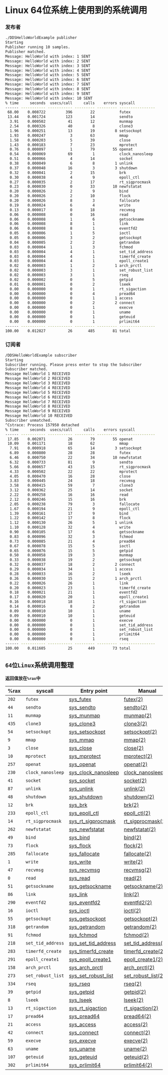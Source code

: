 # Linux 64位系统上使用到的系统调用

### 发布者
```bash
./DDSHelloWorldExample publisher
Starting 
Publisher running 10 samples.
Publisher matched.
Message: HelloWorld with index: 1 SENT
Message: HelloWorld with index: 2 SENT
Message: HelloWorld with index: 3 SENT
Message: HelloWorld with index: 4 SENT
Message: HelloWorld with index: 5 SENT
Message: HelloWorld with index: 6 SENT
Message: HelloWorld with index: 7 SENT
Message: HelloWorld with index: 8 SENT
Message: HelloWorld with index: 9 SENT
Message: HelloWorld with index: 10 SENT
% time     seconds  usecs/call     calls    errors syscall
------ ----------- ----------- --------- --------- ----------------
 68.00    0.008722         396        22           futex
 13.44    0.001724         123        14           sendto
  3.91    0.000502          41        12           munmap
  2.54    0.000326          40         8           clone3
  1.96    0.000251          13        19         8 setsockopt
  1.93    0.000247           3        63           mmap
  1.58    0.000203           5        39           close
  1.43    0.000183           7        23           mprotect
  0.76    0.000097           1        79        55 openat
  0.54    0.000069          69         1           clock_nanosleep
  0.51    0.000066           4        14           socket
  0.38    0.000049           6         8         1 unlink
  0.37    0.000048          16         3         3 shutdown
  0.32    0.000041           2        15           brk
  0.30    0.000038           4         9           epoll_ctl
  0.27    0.000035           2        17           rt_sigprocmask
  0.23    0.000030           0        33        10 newfstatat
  0.20    0.000026           2         9           bind
  0.20    0.000026           2        10           flock
  0.20    0.000026           8         3           fallocate
  0.19    0.000024           6         4           write
  0.13    0.000017           0        18           recvmsg
  0.06    0.000008           0        16           read
  0.06    0.000008           1         6           getsockname
  0.06    0.000008           8         1           link
  0.06    0.000008           8         1           eventfd2
  0.05    0.000006           1         5           ioctl
  0.05    0.000006           3         2           getsockopt
  0.04    0.000005           2         2           getrandom
  0.03    0.000004           1         3           fchmod
  0.03    0.000004           4         1           set_tid_address
  0.03    0.000004           4         1           timerfd_create
  0.03    0.000004           4         1           epoll_create1
  0.02    0.000003           1         2         1 arch_prctl
  0.02    0.000003           3         1           set_robust_list
  0.02    0.000003           3         1           rseq
  0.02    0.000002           0         5           getpid
  0.01    0.000001           0         2           lseek
  0.00    0.000000           0         1           rt_sigaction
  0.00    0.000000           0         4           pread64
  0.00    0.000000           0         1         1 access
  0.00    0.000000           0         2         2 connect
  0.00    0.000000           0         1           execve
  0.00    0.000000           0         1           uname
  0.00    0.000000           0         1           geteuid
  0.00    0.000000           0         1           prlimit64
------ ----------- ----------- --------- --------- ----------------
100.00    0.012827          26       485        81 total
```
### 订阅者
```bash
/DDSHelloWorldExample subscriber
Starting 
Subscriber running. Please press enter to stop the Subscriber
Subscriber matched.
Message HelloWorld 1 RECEIVED
Message HelloWorld 2 RECEIVED
Message HelloWorld 3 RECEIVED
Message HelloWorld 4 RECEIVED
Message HelloWorld 5 RECEIVED
Message HelloWorld 6 RECEIVED
Message HelloWorld 7 RECEIVED
Message HelloWorld 8 RECEIVED
Message HelloWorld 9 RECEIVED
Message HelloWorld 10 RECEIVED
Subscriber unmatched.
^Cstrace: Process 157950 detached
% time     seconds  usecs/call     calls    errors syscall
------ ----------- ----------- --------- --------- ----------------
 17.85    0.002071          26        79        55 openat
 10.09    0.001171          18        62           mmap
  7.91    0.000918          65        14         3 setsockopt
  6.89    0.000800          28        28           futex
  6.46    0.000750          22        34        10 newfstatat
  6.32    0.000733          81         9           sendto
  5.66    0.000657          43        15           rt_sigprocmask
  4.33    0.000502          22        22           mprotect
  4.05    0.000470          16        28           close
  3.83    0.000445          24        18           recvmsg
  3.58    0.000415          59         7           clone3
  3.12    0.000362          25        14           socket
  2.22    0.000258          16        16           read
  2.12    0.000246          15        16           brk
  2.05    0.000238          79         3           fallocate
  1.67    0.000194          21         9           epoll_ctl
  1.39    0.000161          17         9           bind
  1.22    0.000142          17         8           flock
  1.12    0.000130          26         5         1 unlink
  1.10    0.000128          32         4           write
  0.90    0.000105          17         6           getsockname
  0.83    0.000096          32         3           fchmod
  0.73    0.000085          21         4           pread64
  0.67    0.000078          15         5           ioctl
  0.65    0.000076          15         5           getpid
  0.50    0.000058          19         3           munmap
  0.33    0.000038          19         2           getsockopt
  0.32    0.000037          18         2         2 connect
  0.29    0.000034          34         1         1 access
  0.28    0.000033          16         2           lseek
  0.26    0.000030          15         2         1 arch_prctl
  0.22    0.000026          26         1           link
  0.20    0.000023          23         1           timerfd_create
  0.18    0.000021          21         1           eventfd2
  0.17    0.000020          20         1           epoll_create1
  0.16    0.000018          18         1           rt_sigaction
  0.14    0.000016           8         2           getrandom
  0.09    0.000010          10         1           uname
  0.09    0.000010          10         1           geteuid
  0.00    0.000000           0         1           execve
  0.00    0.000000           0         1           set_tid_address
  0.00    0.000000           0         1           set_robust_list
  0.00    0.000000           0         1           prlimit64
  0.00    0.000000           0         1           rseq
------ ----------- ----------- --------- --------- ----------------
100.00    0.011605          25       449        73 total
```

## `64位Linux`系统调用整理

**返回值放在`%rax`中**

| %rax  | syscall           | Entry point                                                                                                                                   | Manual                                                                                            |
| ----- | ----------------- | --------------------------------------------------------------------------------------------------------------------------------------------- | ------------------------------------------------------------------------------------------------- |
| `202` | `futex`           | [sys_futex](https://github.com/search?q=repo%3Atorvalds%2Flinux+%2FSYSCALL_DEFINE%5B%5E%2C%5D*%5Cbfutex%5Cb%2F&type=code)                     | [futex(2)](https://manpages.debian.org/unstable/manpages-dev/futex.2.en.html)                     |
| `44`  | `sendto`          | [sys_sendto](https://github.com/search?q=repo%3Atorvalds%2Flinux+%2FSYSCALL_DEFINE%5B%5E%2C%5D*%5Cbsendto%5Cb%2F&type=code)                   | [sendto(2)](https://manpages.debian.org/unstable/manpages-dev/sendto.2.en.html)                   |
| `11`  | `munmap`          | [sys_munmap](https://github.com/search?q=repo%3Atorvalds%2Flinux+%2FSYSCALL_DEFINE%5B%5E%2C%5D*%5Cbmunmap%5Cb%2F&type=code)                   | [munmap(2)](https://manpages.debian.org/unstable/manpages-dev/munmap.2.en.html)                   |
| `435` | `clone3`          | [sys_clone3](https://github.com/search?q=repo%3Atorvalds%2Flinux+%2FSYSCALL_DEFINE%5B%5E%2C%5D*%5Cbclone3%5Cb%2F&type=code)                   | [clone3(2)](https://manpages.debian.org/unstable/manpages-dev/clone3.2.en.html)                   |
| `54`  | `setsockopt`      | [sys_setsockopt](https://github.com/search?q=repo%3Atorvalds%2Flinux+%2FSYSCALL_DEFINE%5B%5E%2C%5D*%5Cbsetsockopt%5Cb%2F&type=code)           | [setsockopt(2)](https://manpages.debian.org/unstable/manpages-dev/setsockopt.2.en.html)           |
| `9`   | `mmap`            | [sys_mmap](https://github.com/search?q=repo%3Atorvalds%2Flinux+%2FSYSCALL_DEFINE%5B%5E%2C%5D*%5Cbmmap%5Cb%2F&type=code)                       | [mmap(2)](https://manpages.debian.org/unstable/manpages-dev/mmap.2.en.html)                       |
| `3`   | `close`           | [sys_close](https://github.com/search?q=repo%3Atorvalds%2Flinux+%2FSYSCALL_DEFINE%5B%5E%2C%5D*%5Cbclose%5Cb%2F&type=code)                     | [close(2)](https://manpages.debian.org/unstable/manpages-dev/close.2.en.html)                     |
| `10`  | `mprotect`        | [sys_mprotect](https://github.com/search?q=repo%3Atorvalds%2Flinux+%2FSYSCALL_DEFINE%5B%5E%2C%5D*%5Cbmprotect%5Cb%2F&type=code)               | [mprotect(2)](https://manpages.debian.org/unstable/manpages-dev/mprotect.2.en.html)               |
| `257` | `openat`          | [sys_openat](https://github.com/search?q=repo%3Atorvalds%2Flinux+%2FSYSCALL_DEFINE%5B%5E%2C%5D*%5Cbopenat%5Cb%2F&type=code)                   | [openat(2)](https://manpages.debian.org/unstable/manpages-dev/openat.2.en.html)                   |
| `230` | `clock_nanosleep` | [sys_clock_nanosleep](https://github.com/search?q=repo%3Atorvalds%2Flinux+%2FSYSCALL_DEFINE%5B%5E%2C%5D*%5Cbclock_nanosleep%5Cb%2F&type=code) | [clock_nanosleep(2)](https://manpages.debian.org/unstable/manpages-dev/clock_nanosleep.2.en.html) |
| `41`  | `socket`          | [sys_socket](https://github.com/search?q=repo%3Atorvalds%2Flinux+%2FSYSCALL_DEFINE%5B%5E%2C%5D*%5Cbsocket%5Cb%2F&type=code)                   | [socket(2)](https://manpages.debian.org/unstable/manpages-dev/socket.2.en.html)                   |
| `87`  | `unlink`          | [sys_unlink](https://github.com/search?q=repo%3Atorvalds%2Flinux+%2FSYSCALL_DEFINE%5B%5E%2C%5D*%5Cbunlink%5Cb%2F&type=code)                   | [unlink(2)](https://manpages.debian.org/unstable/manpages-dev/unlink.2.en.html)                   |
| `48`  | `shutdown`        | [sys_shutdown](https://github.com/search?q=repo%3Atorvalds%2Flinux+%2FSYSCALL_DEFINE%5B%5E%2C%5D*%5Cbshutdown%5Cb%2F&type=code)               | [shutdown(2)](https://manpages.debian.org/unstable/manpages-dev/shutdown.2.en.html)               |
| `12`  | `brk`             | [sys_brk](https://github.com/search?q=repo%3Atorvalds%2Flinux+%2FSYSCALL_DEFINE%5B%5E%2C%5D*%5Cbbrk%5Cb%2F&type=code)                         | [brk(2)](https://manpages.debian.org/unstable/manpages-dev/brk.2.en.html)                         |
| `233` | `epoll_ctl`       | [sys_epoll_ctl](https://github.com/search?q=repo%3Atorvalds%2Flinux+%2FSYSCALL_DEFINE%5B%5E%2C%5D*%5Cbepoll_ctl%5Cb%2F&type=code)             | [epoll_ctl(2)](https://manpages.debian.org/unstable/manpages-dev/epoll_ctl.2.en.html)             |
| `14`  | `rt_sigprocmask`  | [sys_rt_sigprocmask](https://github.com/search?q=repo%3Atorvalds%2Flinux+%2FSYSCALL_DEFINE%5B%5E%2C%5D*%5Cbrt_sigprocmask%5Cb%2F&type=code)   | [rt_sigprocmask(2)](https://manpages.debian.org/unstable/manpages-dev/rt_sigprocmask.2.en.html)   |
| `262` | `newfstatat`      | [sys_newfstatat](https://github.com/search?q=repo%3Atorvalds%2Flinux+%2FSYSCALL_DEFINE%5B%5E%2C%5D*%5Cbnewfstatat%5Cb%2F&type=code)           | [newfstatat(2)](https://manpages.debian.org/unstable/manpages-dev/newfstatat.2.en.html)           |
| `49`  | `bind`            | [sys_bind](https://github.com/search?q=repo%3Atorvalds%2Flinux+%2FSYSCALL_DEFINE%5B%5E%2C%5D*%5Cbbind%5Cb%2F&type=code)                       | [bind(2)](https://manpages.debian.org/unstable/manpages-dev/bind.2.en.html)                       |
| `73`  | `flock`           | [sys_flock](https://github.com/search?q=repo%3Atorvalds%2Flinux+%2FSYSCALL_DEFINE%5B%5E%2C%5D*%5Cbflock%5Cb%2F&type=code)                     | [flock(2)](https://manpages.debian.org/unstable/manpages-dev/flock.2.en.html)                     |
| `285` | `fallocate`       | [sys_fallocate](https://github.com/search?q=repo%3Atorvalds%2Flinux+%2FSYSCALL_DEFINE%5B%5E%2C%5D*%5Cbfallocate%5Cb%2F&type=code)             | [fallocate(2)](https://manpages.debian.org/unstable/manpages-dev/fallocate.2.en.html)             |
| `1`   | `write`           | [sys_write](https://github.com/search?q=repo%3Atorvalds%2Flinux+%2FSYSCALL_DEFINE%5B%5E%2C%5D*%5Cbwrite%5Cb%2F&type=code)                     | [write(2)](https://manpages.debian.org/unstable/manpages-dev/write.2.en.html)                     |
| `47`  | `recvmsg`         | [sys_recvmsg](https://github.com/search?q=repo%3Atorvalds%2Flinux+%2FSYSCALL_DEFINE%5B%5E%2C%5D*%5Cbrecvmsg%5Cb%2F&type=code)                 | [recvmsg(2)](https://manpages.debian.org/unstable/manpages-dev/recvmsg.2.en.html)                 |
| `0`   | `read`            | [sys_read](https://github.com/search?q=repo%3Atorvalds%2Flinux+%2FSYSCALL_DEFINE%5B%5E%2C%5D*%5Cbread%5Cb%2F&type=code)                       | [read(2)](https://manpages.debian.org/unstable/manpages-dev/read.2.en.html)                       |
| `51`  | `getsockname`     | [sys_getsockname](https://github.com/search?q=repo%3Atorvalds%2Flinux+%2FSYSCALL_DEFINE%5B%5E%2C%5D*%5Cbgetsockname%5Cb%2F&type=code)         | [getsockname(2)](https://manpages.debian.org/unstable/manpages-dev/getsockname.2.en.html)         |
| `86`  | `link`            | [sys_link](https://github.com/search?q=repo%3Atorvalds%2Flinux+%2FSYSCALL_DEFINE%5B%5E%2C%5D*%5Cblink%5Cb%2F&type=code)                       | [link(2)](https://manpages.debian.org/unstable/manpages-dev/link.2.en.html)                       |
| `290` | `eventfd2`        | [sys_eventfd2](https://github.com/search?q=repo%3Atorvalds%2Flinux+%2FSYSCALL_DEFINE%5B%5E%2C%5D*%5Cbeventfd2%5Cb%2F&type=code)               | [eventfd2(2)](https://manpages.debian.org/unstable/manpages-dev/eventfd2.2.en.html)               |
| `16`  | `ioctl`           | [sys_ioctl](https://github.com/search?q=repo%3Atorvalds%2Flinux+%2FSYSCALL_DEFINE%5B%5E%2C%5D*%5Cbioctl%5Cb%2F&type=code)                     | [ioctl(2)](https://manpages.debian.org/unstable/manpages-dev/ioctl.2.en.html)                     |
| `55`  | `getsockopt`      | [sys_getsockopt](https://github.com/search?q=repo%3Atorvalds%2Flinux+%2FSYSCALL_DEFINE%5B%5E%2C%5D*%5Cbgetsockopt%5Cb%2F&type=code)           | [getsockopt(2)](https://manpages.debian.org/unstable/manpages-dev/getsockopt.2.en.html)           |
| `318` | `getrandom`       | [sys_getrandom](https://github.com/search?q=repo%3Atorvalds%2Flinux+%2FSYSCALL_DEFINE%5B%5E%2C%5D*%5Cbgetrandom%5Cb%2F&type=code)             | [getrandom(2)](https://manpages.debian.org/unstable/manpages-dev/getrandom.2.en.html)             |
| `91`  | `fchmod`          | [sys_fchmod](https://github.com/search?q=repo%3Atorvalds%2Flinux+%2FSYSCALL_DEFINE%5B%5E%2C%5D*%5Cbfchmod%5Cb%2F&type=code)                   | [fchmod(2)](https://manpages.debian.org/unstable/manpages-dev/fchmod.2.en.html)                   |
| `218` | `set_tid_address` | [sys_set_tid_address](https://github.com/search?q=repo%3Atorvalds%2Flinux+%2FSYSCALL_DEFINE%5B%5E%2C%5D*%5Cbset_tid_address%5Cb%2F&type=code) | [set_tid_address(2)](https://manpages.debian.org/unstable/manpages-dev/set_tid_address.2.en.html) |
| `283` | `timerfd_create`  | [sys_timerfd_create](https://github.com/search?q=repo%3Atorvalds%2Flinux+%2FSYSCALL_DEFINE%5B%5E%2C%5D*%5Cbtimerfd_create%5Cb%2F&type=code)   | [timerfd_create(2)](https://manpages.debian.org/unstable/manpages-dev/timerfd_create.2.en.html)   |
| `291` | `epoll_create1`   | [sys_epoll_create1](https://github.com/search?q=repo%3Atorvalds%2Flinux+%2FSYSCALL_DEFINE%5B%5E%2C%5D*%5Cbepoll_create1%5Cb%2F&type=code)     | [epoll_create1(2)](https://manpages.debian.org/unstable/manpages-dev/epoll_create1.2.en.html)     |
| `158` | `arch_prctl`      | [sys_arch_prctl](https://github.com/search?q=repo%3Atorvalds%2Flinux+%2FSYSCALL_DEFINE%5B%5E%2C%5D*%5Cbarch_prctl%5Cb%2F&type=code)           | [arch_prctl(2)](https://manpages.debian.org/unstable/manpages-dev/arch_prctl.2.en.html)           |
| `273` | `set_robust_list` | [sys_set_robust_list](https://github.com/search?q=repo%3Atorvalds%2Flinux+%2FSYSCALL_DEFINE%5B%5E%2C%5D*%5Cbset_robust_list%5Cb%2F&type=code) | [set_robust_list(2)](https://manpages.debian.org/unstable/manpages-dev/set_robust_list.2.en.html) |
| `334` | `rseq`            | [sys_rseq](https://github.com/search?q=repo%3Atorvalds%2Flinux+%2FSYSCALL_DEFINE%5B%5E%2C%5D*%5Cbrseq%5Cb%2F&type=code)                       | [rseq(2)](https://manpages.debian.org/unstable/manpages-dev/rseq.2.en.html)                       |
| `39`  | `getpid`          | [sys_getpid](https://github.com/search?q=repo%3Atorvalds%2Flinux+%2FSYSCALL_DEFINE%5B%5E%2C%5D*%5Cbgetpid%5Cb%2F&type=code)                   | [getpid(2)](https://manpages.debian.org/unstable/manpages-dev/getpid.2.en.html)                   |
| `8`   | `lseek`           | [sys_lseek](https://github.com/search?q=repo%3Atorvalds%2Flinux+%2FSYSCALL_DEFINE%5B%5E%2C%5D*%5Cblseek%5Cb%2F&type=code)                     | [lseek(2)](https://manpages.debian.org/unstable/manpages-dev/lseek.2.en.html)                     |
| `13`  | `rt_sigaction`    | [sys_rt_sigaction](https://github.com/search?q=repo%3Atorvalds%2Flinux+%2FSYSCALL_DEFINE%5B%5E%2C%5D*%5Cbrt_sigaction%5Cb%2F&type=code)       | [rt_sigaction(2)](https://manpages.debian.org/unstable/manpages-dev/rt_sigaction.2.en.html)       |
| `17`  | `pread64`         | [sys_pread64](https://github.com/search?q=repo%3Atorvalds%2Flinux+%2FSYSCALL_DEFINE%5B%5E%2C%5D*%5Cbpread64%5Cb%2F&type=code)                 | [pread64(2)](https://manpages.debian.org/unstable/manpages-dev/pread64.2.en.html)                 |
| `21`  | `access`          | [sys_access](https://github.com/search?q=repo%3Atorvalds%2Flinux+%2FSYSCALL_DEFINE%5B%5E%2C%5D*%5Cbaccess%5Cb%2F&type=code)                   | [access(2)](https://manpages.debian.org/unstable/manpages-dev/access.2.en.html)                   |
| `42`  | `connect`         | [sys_connect](https://github.com/search?q=repo%3Atorvalds%2Flinux+%2FSYSCALL_DEFINE%5B%5E%2C%5D*%5Cbconnect%5Cb%2F&type=code)                 | [connect(2)](https://manpages.debian.org/unstable/manpages-dev/connect.2.en.html)                 |
| `59`  | `execve`          | [sys_execve](https://github.com/search?q=repo%3Atorvalds%2Flinux+%2FSYSCALL_DEFINE%5B%5E%2C%5D*%5Cbexecve%5Cb%2F&type=code)                   | [execve(2)](https://manpages.debian.org/unstable/manpages-dev/execve.2.en.html)                   |
| `63`  | `uname`           | [sys_uname](https://github.com/search?q=repo%3Atorvalds%2Flinux+%2FSYSCALL_DEFINE%5B%5E%2C%5D*%5Cbuname%5Cb%2F&type=code)                     | [uname(2)](https://manpages.debian.org/unstable/manpages-dev/uname.2.en.html)                     |
| `107` | `geteuid`         | [sys_geteuid](https://github.com/search?q=repo%3Atorvalds%2Flinux+%2FSYSCALL_DEFINE%5B%5E%2C%5D*%5Cbgeteuid%5Cb%2F&type=code)                 | [geteuid(2)](https://manpages.debian.org/unstable/manpages-dev/geteuid.2.en.html)                 |
| `302` | `prlimit64`       | [sys_prlimit64](https://github.com/search?q=repo%3Atorvalds%2Flinux+%2FSYSCALL_DEFINE%5B%5E%2C%5D*%5Cbprlimit64%5Cb%2F&type=code)             | [prlimit64(2)](https://manpages.debian.org/unstable/manpages-dev/prlimit64.2.en.html)             |
